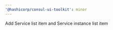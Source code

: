 ```yaml
---
'@hashicorp/consul-ui-toolkit': minor
---
```


Add Service list item and Service instance list item
